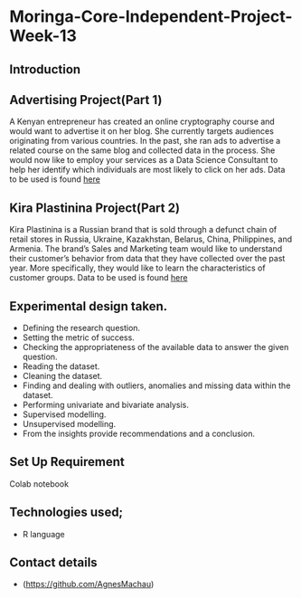 # Moringa-Core-Independent-Project-Week-13
## Introduction 
## Advertising Project(Part 1)

A Kenyan entrepreneur has created an online cryptography course and would want to advertise it on her blog. She currently targets audiences originating from various countries. In the past, she ran ads to advertise a related course on the same blog and collected data in the process. She would now like to employ your services as a Data Science Consultant to help her identify which individuals are most likely to click on her ads. Data to be used is found <a href=http://bit.ly/IPAdvertisingData>here</a>

## Kira Plastinina Project(Part 2)

Kira Plastinina is a Russian brand that is sold through a defunct chain of retail stores in Russia, Ukraine, Kazakhstan, Belarus, China, Philippines, and Armenia. The brand’s Sales and Marketing team would like to understand their customer’s behavior from data that they have collected over the past year. More specifically, they would like to learn the characteristics of customer groups. Data to be used is found <a href=http://bit.ly/EcommerceCustomersDataset>here</a>

## Experimental design taken.
* Defining the research question.
* Setting the metric of success.
* Checking the appropriateness of the available data to answer the given question.
* Reading the dataset.
* Cleaning the dataset.
* Finding and dealing with outliers, anomalies and missing data within the dataset.
* Performing univariate and bivariate analysis.
* Supervised modelling.
* Unsupervised modelling.
* From the insights provide recommendations and a conclusion.

## Set Up Requirement
Colab notebook


## Technologies used;

 * R language

 

 
 
## Contact details

 * (https://github.com/AgnesMachau)
